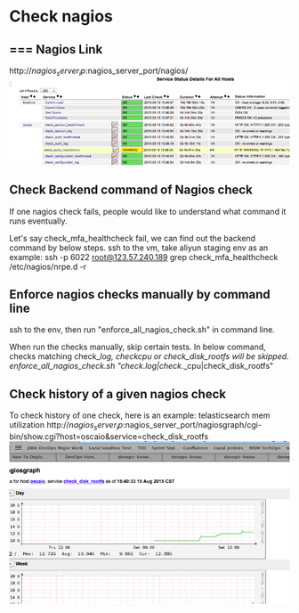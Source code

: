 Check nagios
============

## === Nagios Link
http://$nagios_server_ip:$nagios_server_port/nagios/
![](../images/nagios_gui.png)

## Check Backend command of Nagios check
If one nagios check fails, people would like to understand what command it runs eventually.

Let's say check_mfa_healthcheck fail, we can find out the backend command by below steps.
ssh to the vm, take aliyun staging env as an example: ssh -p 6022 root@123.57.240.189
grep check_mfa_healthcheck /etc/nagios/nrpe.d -r

## Enforce nagios checks manually by command line
ssh to the env, then run "enforce_all_nagios_check.sh" in command line.

When run the checks manually, skip certain tests.
In below command, checks matching check_*_log, check_*_cpu or check_disk_rootfs will be skipped.
enforce_all_nagios_check.sh "check_.*_log|check_.*_cpu|check_disk_rootfs"

## Check history of a given nagios check
To check history of one check, here is an example:  telasticsearch mem utilization
http://$nagios_server_ip:$nagios_server_port/nagiosgraph/cgi-bin/show.cgi?host=oscaio&service=check_disk_rootfs
![](../images/nagios_history.png)
